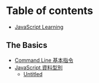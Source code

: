 # Table of contents

* [JavaScript Learning](README.md)

## The Basics

* [Command Line 基本指令](the-basics/command-line-basics.md)
* [JavaScript 資料型別](the-basics/data-type/README.md)
  * [Untitled](the-basics/data-type/untitled.md)


